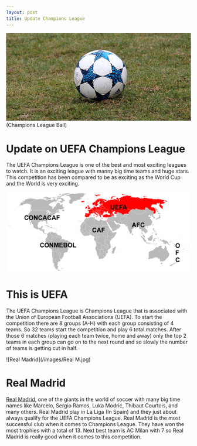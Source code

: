 ```yaml
---
layout: post
title: Update Champions League
---
```


![Champions League](/images/football-3231041_960_720.jpg)
(Champions League Ball)

# Update on UEFA Champions League

The UEFA Champions League is one of the best and most exciting leagues to watch. It is an exciting league with manny big time teams and huge stars. This competition has been compared to be as exciting as the World Cup and the World is very exciting. 

![Champions League](/images/UEFA-Map.png)

# This is UEFA

The UEFA Champions League is Champions League that is associated with the Union of European Football Associations (UEFA). To start the competition there are 8 groups (A-H) with each group consisting of 4 teams. So 32 teams start the competition and play 6 total matches. After those 6 matches (playing each team twice, home and away) only the top 2 teams in each group can go on to the next round and so slowly the number of teams is getting cut in half.

![Real Madrid](/images/Real M.jpg)
# Real Madrid 

[Real Madrid](https://www.statista.com/statistics/378046/champions-league-titles-by-club/), one of the giants in the world of soccer with many big time names like Marcelo, Sergio Ramos, Luka Modrić, Thibaut Courtois, and many others. Real Madrid play in La Liga (In Spain) and they just about always qualify for the UEFA Champions League. Real Madrid is the most successful club when it comes to Champions League. They have won the most trophies with a total of 13. Next best team is AC Milan with 7 so Real Madrid is really good when it comes to this competition.
 

